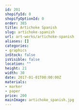 ```yaml
---
id: 201
shopifyId: 0
shopifyOptionId: 0
order: 385
title: Artichoke Spanish
slug: artichoke-spanish
url: art-works/artichoke-spanish
aliases: []
categories:
- graphics
inStock: false
isVisible: false
location: ""
height: 21
width: 30
date: 2017-01-01T00:00:00Z
materials:
- marker
- paper
price: 200
mainImage: artichoke_spanish.jpg
---
```


